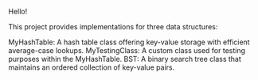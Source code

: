 Hello! 

This project provides implementations for three data structures:

MyHashTable: A hash table class offering key-value storage with efficient average-case lookups.
MyTestingClass: A custom class used for testing purposes within the MyHashTable.
BST: A binary search tree class that maintains an ordered collection of key-value pairs.
